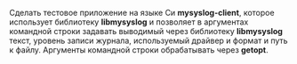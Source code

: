 Сделать тестовое приложение на языке Си **mysyslog-client**, которое использует библиотеку **libmysyslog** и позволяет в аргументах командной строки задавать выводимый через библиотеку **libmysyslog** текст, уровень записи журнала, используемый драйвер и формат и путь к файлу. Аргументы командной строки обрабатывать через **getopt**.
